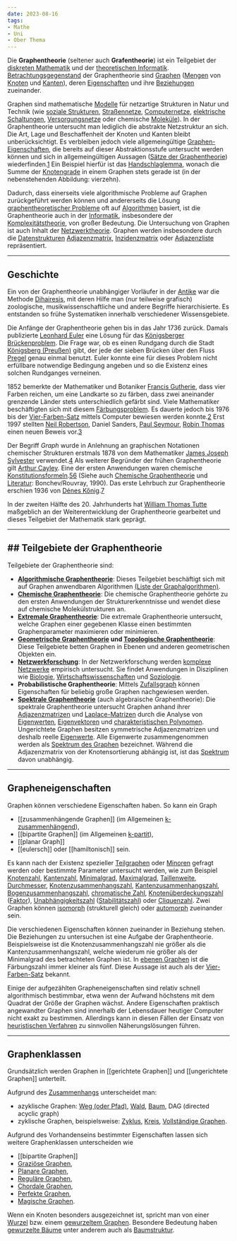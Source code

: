 ```yaml
---
date: 2023-08-16
tags: 
- Mathe
- Uni
- Ober Thema
---
```



Die **Graphentheorie** (seltener auch **Grafentheorie**) ist ein Teilgebiet der [diskreten Mathematik](https://de.wikipedia.org/wiki/Diskrete_Mathematik "Diskrete Mathematik") und der [theoretischen Informatik](https://de.wikipedia.org/wiki/Theoretische_Informatik "Theoretische Informatik"). [Betrachtungsgegenstand](https://de.wikipedia.org/wiki/Graphentheorie#Betrachteter_Gegenstand) der Graphentheorie sind [Graphen](https://de.wikipedia.org/wiki/Graph_(Graphentheorie) "Graph (Graphentheorie)") ([Mengen](https://de.wikipedia.org/wiki/Menge_(Mathematik) "Menge (Mathematik)") von [Knoten](https://de.wikipedia.org/wiki/Knoten_(Graphentheorie) "Knoten (Graphentheorie)") und [Kanten](https://de.wikipedia.org/wiki/Kante_(Graphentheorie) "Kante (Graphentheorie)")), deren [Eigenschaften](https://de.wikipedia.org/wiki/Eigenschaft "Eigenschaft") und ihre [Beziehungen](https://de.wikipedia.org/wiki/Vernetzung "Vernetzung") zueinander.

Graphen sind mathematische [Modelle](https://de.wikipedia.org/wiki/Modell "Modell") für netzartige Strukturen in Natur und Technik (wie [soziale Strukturen](https://de.wikipedia.org/wiki/Soziales_Netzwerk_(Systemtheorie) "Soziales Netzwerk (Systemtheorie)"), [Straßennetze](https://de.wikipedia.org/wiki/Stra%C3%9Fennetz "Straßennetz"), [Computernetze](https://de.wikipedia.org/wiki/Computernetz "Computernetz"), [elektrische Schaltungen](https://de.wikipedia.org/wiki/Elektrische_Schaltung "Elektrische Schaltung"), [Versorgungsnetze](https://de.wikipedia.org/wiki/Versorgungsnetz "Versorgungsnetz") oder chemische [Moleküle](https://de.wikipedia.org/wiki/Molek%C3%BCl "Molekül")). In der Graphentheorie untersucht man lediglich die abstrakte Netzstruktur an sich. Die Art, Lage und Beschaffenheit der Knoten und Kanten bleibt unberücksichtigt. Es verbleiben jedoch viele allgemeingültige [Graphen-Eigenschaften](https://de.wikipedia.org/wiki/Graphentheorie#Grapheigenschaften), die bereits auf dieser Abstraktionsstufe untersucht werden können und sich in allgemeingültigen Aussagen ([Sätze der Graphentheorie](https://de.wikipedia.org/wiki/Kategorie:Satz_(Graphentheorie) "Kategorie:Satz (Graphentheorie)")) wiederfinden.[1](https://de.wikipedia.org/wiki/Graphentheorie#cite_note-1) Ein Beispiel hierfür ist das [Handschlaglemma](https://de.wikipedia.org/wiki/Handschlaglemma "Handschlaglemma"), wonach die Summe der [Knotengrade](https://de.wikipedia.org/wiki/Grad_(Graphentheorie) "Grad (Graphentheorie)") in einem Graphen stets gerade ist (in der nebenstehenden Abbildung: vierzehn).

Dadurch, dass einerseits viele algorithmische Probleme auf Graphen zurückgeführt werden können und andererseits die Lösung [graphentheoretischer Probleme](https://de.wikipedia.org/wiki/Graphentheorie#Probleme) oft auf [Algorithmen](https://de.wikipedia.org/wiki/Algorithmus "Algorithmus") basiert, ist die Graphentheorie auch in der [Informatik](https://de.wikipedia.org/wiki/Informatik "Informatik"), insbesondere der [Komplexitätstheorie](https://de.wikipedia.org/wiki/Komplexit%C3%A4tstheorie "Komplexitätstheorie"), von großer Bedeutung. Die Untersuchung von Graphen ist auch Inhalt der [Netzwerktheorie](https://de.wikipedia.org/wiki/Netzwerkforschung "Netzwerkforschung"). Graphen werden insbesondere durch die [Datenstrukturen](https://de.wikipedia.org/wiki/Datenstruktur "Datenstruktur") [Adjazenzmatrix](https://de.wikipedia.org/wiki/Adjazenzmatrix "Adjazenzmatrix"), [Inzidenzmatrix](https://de.wikipedia.org/wiki/Inzidenzmatrix "Inzidenzmatrix") oder [Adjazenzliste](https://de.wikipedia.org/wiki/Adjazenzliste "Adjazenzliste") repräsentiert.

---
## Geschichte
Ein von der Graphentheorie unabhängiger Vorläufer in der [Antike](https://de.wikipedia.org/wiki/Antike "Antike") war die Methode [Dihairesis](https://de.wikipedia.org/wiki/Dihairesis "Dihairesis"), mit deren Hilfe man (nur teilweise grafisch) zoologische, musikwissenschaftliche und andere Begriffe hierarchisierte. Es entstanden so frühe Systematiken innerhalb verschiedener Wissensgebiete.

Die Anfänge der Graphentheorie gehen bis in das Jahr 1736 zurück. Damals publizierte [Leonhard Euler](https://de.wikipedia.org/wiki/Leonhard_Euler "Leonhard Euler") eine Lösung für das [Königsberger Brückenproblem](https://de.wikipedia.org/wiki/K%C3%B6nigsberger_Br%C3%BCckenproblem "Königsberger Brückenproblem"). Die Frage war, ob es einen Rundgang durch die Stadt [Königsberg (Preußen)](https://de.wikipedia.org/wiki/K%C3%B6nigsberg_(Preu%C3%9Fen) "Königsberg (Preußen)") gibt, der jede der sieben Brücken über den Fluss [Pregel](https://de.wikipedia.org/wiki/Pregel "Pregel") genau einmal benutzt. Euler konnte eine für dieses Problem nicht erfüllbare notwendige Bedingung angeben und so die Existenz eines solchen Rundganges verneinen.

1852 bemerkte der Mathematiker und Botaniker [Francis Gutherie](https://de.wikipedia.org/wiki/Francis_Guthrie "Francis Guthrie"), dass vier Farben reichen, um eine Landkarte so zu färben, dass zwei aneinander grenzende Länder stets unterschiedlich gefärbt sind. Viele Mathematiker beschäftigten sich mit diesem [Färbungsproblem](https://de.wikipedia.org/wiki/Graphentheorie#Färbung). Es dauerte jedoch bis 1976 bis der [Vier-Farben-Satz](https://de.wikipedia.org/wiki/Vier-Farben-Satz "Vier-Farben-Satz") mittels Computer bewiesen werden konnte.[2](https://de.wikipedia.org/wiki/Graphentheorie#cite_note-2) Erst 1997 stellten [Neil Robertson](https://de.wikipedia.org/wiki/Neil_Robertson_(Mathematiker) "Neil Robertson (Mathematiker)"), Daniel Sanders, [Paul Seymour](https://de.wikipedia.org/wiki/Paul_Seymour_(Mathematiker) "Paul Seymour (Mathematiker)"), [Robin Thomas](https://de.wikipedia.org/wiki/Robin_Thomas_(Mathematiker) "Robin Thomas (Mathematiker)") einen neuen Beweis vor.[3](https://de.wikipedia.org/wiki/Graphentheorie#cite_note-3)

Der Begriff _Graph_ wurde in Anlehnung an graphischen Notationen chemischer Strukturen erstmals 1878 von dem Mathematiker [James Joseph Sylvester](https://de.wikipedia.org/wiki/James_Joseph_Sylvester "James Joseph Sylvester") verwendet.[4](https://de.wikipedia.org/wiki/Graphentheorie#cite_note-Sylvester1878-4) Als weiterer Begründer der frühen Graphentheorie gilt [Arthur Cayley](https://de.wikipedia.org/wiki/Arthur_Cayley "Arthur Cayley"). Eine der ersten Anwendungen waren chemische [Konstitutionsformeln](https://de.wikipedia.org/wiki/Konstitutionsformel "Konstitutionsformel").[5](https://de.wikipedia.org/wiki/Graphentheorie#cite_note-5)[6](https://de.wikipedia.org/wiki/Graphentheorie#cite_note-6) (Siehe auch [Chemische Graphentheorie](https://de.wikipedia.org/wiki/Chemische_Graphentheorie "Chemische Graphentheorie") und [Literatur](https://de.wikipedia.org/wiki/Graphentheorie#Literatur): Bonchev/Rouvray, 1990). Das erste Lehrbuch zur Graphentheorie erschien 1936 von [Dénes Kőnig](https://de.wikipedia.org/wiki/D%C3%A9nes_K%C5%91nig "Dénes Kőnig").[7](https://de.wikipedia.org/wiki/Graphentheorie#cite_note-7)

In der zweiten Hälfte des 20. Jahrhunderts hat [William Thomas Tutte](https://de.wikipedia.org/wiki/William_Thomas_Tutte "William Thomas Tutte") maßgeblich an der Weiterentwicklung der Graphentheorie gearbeitet und dieses Teilgebiet der Mathematik stark geprägt.

---
## ## Teilgebiete der Graphentheorie
Teilgebiete der Graphentheorie sind:

- **[Algorithmische Graphentheorie](https://de.wikipedia.org/w/index.php?title=Algorithmische_Graphentheorie&action=edit&redlink=1 "Algorithmische Graphentheorie (Seite nicht vorhanden)")**: Dieses Teilgebiet beschäftigt sich mit auf Graphen anwendbaren Algorithmen [(Liste der Graphalgorithmen)](https://de.wikipedia.org/wiki/Liste_von_Algorithmen#Graphentheorie "Liste von Algorithmen").
- **[Chemische Graphentheorie](https://de.wikipedia.org/wiki/Chemische_Graphentheorie "Chemische Graphentheorie")**: Die chemische Graphentheorie gehörte zu den ersten Anwendungen der Strukturerkenntnisse und wendet diese auf chemische Molekülstrukturen an.
- **[Extremale Graphentheorie](https://de.wikipedia.org/wiki/Extremale_Graphentheorie "Extremale Graphentheorie")**: Die extremale Graphentheorie untersucht, welche Graphen einer gegebenen Klasse einen bestimmten Graphenparameter maximieren oder minimieren.
- **[Geometrische Graphentheorie](https://de.wikipedia.org/wiki/Geometrische_Graphentheorie "Geometrische Graphentheorie") und [Topologische Graphentheorie](https://de.wikipedia.org/wiki/Topologische_Graphentheorie "Topologische Graphentheorie")**: Diese Teilgebiete betten Graphen in Ebenen und anderen geometrischen Objekten ein.
- **[Netzwerkforschung](https://de.wikipedia.org/wiki/Netzwerktheorie_(Soziologie) "Netzwerktheorie (Soziologie)")**: In der Netzwerkforschung werden [komplexe Netzwerke](https://de.wikipedia.org/wiki/Komplexes_Netzwerk "Komplexes Netzwerk") empirisch untersucht. Sie findet Anwendungen in Disziplinen wie [Biologie](https://de.wikipedia.org/wiki/Biologie "Biologie"), [Wirtschaftswissenschaften](https://de.wikipedia.org/wiki/Wirtschaftswissenschaft "Wirtschaftswissenschaft") und [Soziologie](https://de.wikipedia.org/wiki/Soziologie "Soziologie").
- **Probabilistische Graphentheorie**: Mittels [Zufallsgraph](https://de.wikipedia.org/wiki/Zufallsgraph "Zufallsgraph") können Eigenschaften für beliebig große Graphen nachgewiesen werden.
- **[Spektrale Graphentheorie](https://de.wikipedia.org/wiki/Spektrale_Graphentheorie "Spektrale Graphentheorie")** (auch algebraische Graphentheorie): Die spektrale Graphentheorie untersucht Graphen anhand ihrer [Adjazenzmatrizen](https://de.wikipedia.org/wiki/Adjazenzmatrix "Adjazenzmatrix") und [Laplace-Matrizen](https://de.wikipedia.org/wiki/Laplace-Matrix "Laplace-Matrix") durch die Analyse von [Eigenwerten](https://de.wikipedia.org/wiki/Eigenwerte "Eigenwerte"), [Eigenvektoren](https://de.wikipedia.org/wiki/Eigenvektoren "Eigenvektoren") und [charakteristischen Polynomen](https://de.wikipedia.org/wiki/Charakteristisches_Polynom "Charakteristisches Polynom"). Ungerichtete Graphen besitzen symmetrische Adjazenzmatrizen und deshalb reelle [Eigenwerte](https://de.wikipedia.org/wiki/Eigenwertproblem "Eigenwertproblem"). Alle Eigenwerte zusammengenommen werden als [Spektrum des Graphen](https://de.wikipedia.org/wiki/Spektrum_(Operatortheorie) "Spektrum (Operatortheorie)") bezeichnet. Während die Adjazenzmatrix von der Knotensortierung abhängig ist, ist das [Spektrum](https://de.wikipedia.org/wiki/Spektrum_(Graphentheorie) "Spektrum (Graphentheorie)") davon unabhängig.

---
## Grapheneigenschaften
Graphen können verschiedene Eigenschaften haben. So kann ein Graph

- [[zusammenhängende Graphen]] (im Allgemeinen [k-zusammenhängend](https://de.wikipedia.org/wiki/K-Zusammenhang "K-Zusammenhang")),
- [[bipartite Graphen]] (im Allgemeinen [k-partit](https://de.wikipedia.org/wiki/K-partiter_Graph "K-partiter Graph")),
- [[planar Graph]]
- [[eulersch]] oder [[hamiltonisch]] sein.

Es kann nach der Existenz spezieller [Teilgraphen](https://de.wikipedia.org/wiki/Teilgraph "Teilgraph") oder [Minoren](https://de.wikipedia.org/wiki/Minor_(Graphentheorie) "Minor (Graphentheorie)") gefragt werden oder bestimmte Parameter untersucht werden, wie zum Beispiel [Knotenzahl](https://de.wikipedia.org/wiki/Knotenzahl "Knotenzahl"), [Kantenzahl](https://de.wikipedia.org/wiki/Kantenzahl "Kantenzahl"), [Minimalgrad](https://de.wikipedia.org/wiki/Minimalgrad "Minimalgrad"), [Maximalgrad](https://de.wikipedia.org/wiki/Maximalgrad "Maximalgrad"), [Taillenweite](https://de.wikipedia.org/wiki/Taillenweite_(Graphentheorie) "Taillenweite (Graphentheorie)"), [Durchmesser](https://de.wikipedia.org/wiki/Durchmesser_(Graphentheorie) "Durchmesser (Graphentheorie)"), [Knotenzusammenhangszahl](https://de.wikipedia.org/wiki/Knotenzusammenhangszahl "Knotenzusammenhangszahl"), [Kantenzusammenhangszahl](https://de.wikipedia.org/wiki/Kantenzusammenhangszahl "Kantenzusammenhangszahl"), [Bogenzusammenhangszahl](https://de.wikipedia.org/wiki/Bogenzusammenhangszahl "Bogenzusammenhangszahl"), [chromatische Zahl](https://de.wikipedia.org/wiki/Chromatische_Zahl "Chromatische Zahl"), [Knotenüberdeckungszahl](https://de.wikipedia.org/wiki/Knoten%C3%BCberdeckungszahl "Knotenüberdeckungszahl") ([Faktor](https://de.wikipedia.org/wiki/Faktor_(Graphentheorie) "Faktor (Graphentheorie)")), [Unabhängigkeitszahl](https://de.wikipedia.org/wiki/Unabh%C3%A4ngigkeitszahl "Unabhängigkeitszahl") ([Stabilitätszahl](https://de.wikipedia.org/wiki/Stabilit%C3%A4tszahl "Stabilitätszahl")) oder [Cliquenzahl](https://de.wikipedia.org/wiki/Cliquenzahl "Cliquenzahl"). Zwei Graphen können [isomorph](https://de.wikipedia.org/wiki/Isomorphie_von_Graphen "Isomorphie von Graphen") (strukturell gleich) oder [automorph](https://de.wikipedia.org/wiki/Automorphismus "Automorphismus") zueinander sein.

Die verschiedenen Eigenschaften können zueinander in Beziehung stehen. Die Beziehungen zu untersuchen ist eine Aufgabe der Graphentheorie. Beispielsweise ist die Knotenzusammenhangszahl nie größer als die Kantenzusammenhangszahl, welche wiederum nie größer als der Minimalgrad des betrachteten Graphen ist. In [ebenen Graphen](https://de.wikipedia.org/wiki/Ebener_Graph "Ebener Graph") ist die Färbungszahl immer kleiner als fünf. Diese Aussage ist auch als der [Vier-Farben-Satz](https://de.wikipedia.org/wiki/Vier-Farben-Satz "Vier-Farben-Satz") bekannt.

Einige der aufgezählten Grapheneigenschaften sind relativ schnell algorithmisch bestimmbar, etwa wenn der Aufwand höchstens mit dem Quadrat der Größe der Graphen wächst. Andere Eigenschaften praktisch angewandter Graphen sind innerhalb der Lebensdauer heutiger Computer nicht exakt zu bestimmen. Allerdings kann in diesen Fällen der Einsatz von [heuristischen Verfahren](https://de.wikipedia.org/wiki/Heuristik "Heuristik") zu sinnvollen Näherungslösungen führen.

---
## Graphenklassen
Grundsätzlich werden Graphen in [[gerichtete Graphen]] und [[ungerichtete Graphen]] unterteilt.

Aufgrund des [Zusammenhangs](https://de.wikipedia.org/wiki/Zusammenhang_(Graphentheorie) "Zusammenhang (Graphentheorie)") unterscheidet man:

- azyklische Graphen: [Weg (oder Pfad)](https://de.wikipedia.org/wiki/Weg_(Graphentheorie) "Weg (Graphentheorie)"), [Wald](https://de.wikipedia.org/wiki/Wald_(Graphentheorie) "Wald (Graphentheorie)"), [Baum](https://de.wikipedia.org/wiki/Baum_(Graphentheorie) "Baum (Graphentheorie)"), DAG (directed acyclic graph)
- zyklische Graphen, beispielsweise: [Zyklus](https://de.wikipedia.org/wiki/Zyklus_(Graphentheorie) "Zyklus (Graphentheorie)"), [Kreis](https://de.wikipedia.org/wiki/Zyklus_(Graphentheorie) "Zyklus (Graphentheorie)"), [Vollständige Graphen](https://de.wikipedia.org/wiki/Vollst%C3%A4ndiger_Graph "Vollständiger Graph").

Aufgrund des Vorhandenseins bestimmter Eigenschaften lassen sich weitere Graphenklassen unterscheiden wie

- [[bipartite Graphen]]
- [Graziöse Graphen](https://de.wikipedia.org/wiki/Grazi%C3%B6se_Beschriftung),
- [Planare Graphen](https://de.wikipedia.org/wiki/Planarer_Graph "Planarer Graph"),
- [Reguläre Graphen](https://de.wikipedia.org/wiki/Regul%C3%A4rer_Graph "Regulärer Graph"),
- [Chordale Graphen](https://de.wikipedia.org/wiki/Chordale_Graphen "Chordale Graphen"),
- [Perfekte Graphen](https://de.wikipedia.org/wiki/Perfekter_Graph "Perfekter Graph"),
- [Magische Graphen](https://de.wikipedia.org/wiki/Magischer_Graph "Magischer Graph").

Wenn ein Knoten besonders ausgezeichnet ist, spricht man von einer [Wurzel](https://de.wikipedia.org/wiki/Wurzel_(Graphentheorie) "Wurzel (Graphentheorie)") bzw. einem [gewurzeltem Graphen](https://de.wikipedia.org/wiki/Wurzelgraph "Wurzelgraph"). Besondere Bedeutung haben [gewurzelte Bäume](https://de.wikipedia.org/wiki/Gewurzelter_Baum "Gewurzelter Baum") unter anderem auch als [Baumstruktur](https://de.wikipedia.org/wiki/Baum_(Datenstruktur) "Baum (Datenstruktur)").
